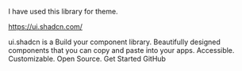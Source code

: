 I have used this library for theme.

https://ui.shadcn.com/

ui.shadcn is a Build your component library.
Beautifully designed components that you can copy and paste into your apps. Accessible. Customizable. Open Source.
Get Started
GitHub

